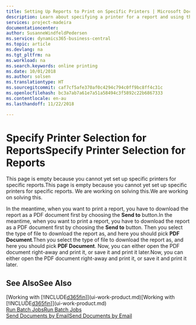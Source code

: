 ```yaml
---
title: Setting Up Reports to Print on Specific Printers | Microsoft Docs
description: Learn about specifying a printer for a report and using the Printer Selections page.
services: project-madeira
documentationcenter: 
author: SusanneWindfeldPedersen
ms.service: dynamics365-business-central
ms.topic: article
ms.devlang: na
ms.tgt_pltfrm: na
ms.workload: na
ms.search.keywords: online printing
ms.date: 10/01/2018
ms.author: solsen
ms.translationtype: HT
ms.sourcegitcommit: caf7cf5afe370af0c4294c794c0ff9bc8ff4c31c
ms.openlocfilehash: bc3a7ab7a61e7a51a58494c3f5892c22b6867333
ms.contentlocale: en-au
ms.lasthandoff: 11/22/2018

---
```

# <a name="specify-printer-selection-for-reports"></a><span data-ttu-id="17ebc-103">Specify Printer Selection for Reports</span><span class="sxs-lookup"><span data-stu-id="17ebc-103">Specify Printer Selection for Reports</span></span>
<span data-ttu-id="17ebc-104">This page is empty because you cannot yet set up specific printers for specific reports.</span><span class="sxs-lookup"><span data-stu-id="17ebc-104">This page is empty because you cannot yet set up specific printers for specific reports.</span></span> <span data-ttu-id="17ebc-105">We are working on solving this.</span><span class="sxs-lookup"><span data-stu-id="17ebc-105">We are working on solving this.</span></span>

<span data-ttu-id="17ebc-106">In the meantime, when you want to print a report, you have to download the report as a PDF document first by choosing the **Send to** button.</span><span class="sxs-lookup"><span data-stu-id="17ebc-106">In the meantime, when you want to print a report, you have to download the report as a PDF document first by choosing the **Send to** button.</span></span> <span data-ttu-id="17ebc-107">Then you select the type of file to download the report as, and here you should pick **PDF Document**.</span><span class="sxs-lookup"><span data-stu-id="17ebc-107">Then you select the type of file to download the report as, and here you should pick **PDF Document**.</span></span> <span data-ttu-id="17ebc-108">Now, you can either open the PDF document right-away and print it, or save it and print it later.</span><span class="sxs-lookup"><span data-stu-id="17ebc-108">Now, you can either open the PDF document right-away and print it, or save it and print it later.</span></span>

<!--

You can set up reports so that they must be printed on a specific printer. The following are some uses of printer selection:

- You can print reports on special company letterhead.
- You can print reports on different paper sizes.
- You can print reports on the default printer of a specified employee.

You use the **Printer Selections** page to set different values to obtain different output. If you set a specific printer selection, then it takes precedence over a more general printer selection. For example, you can set a printer selection that has values in the **User ID**, **Report ID**, and **Printer Name** fields. This printer selection takes precedence over a printer selection that has blank entries in the **User ID** or **Report ID** fields.

The following table describes the combination of values to specify when you set up printer selections for a report.

|To                                                 |Set the following values                                             |
|---------------------------------------------------|---------------------------------------------------------------------|
|Print a report to a specific printer for all users |Specify values in the **Report ID** and **Printer Name** fields and leave the **User ID** field blank.|
|Print all reports to a specific printer for a specific user|Specify values in the **User ID** and **Printer Name** fields and leave the **Report ID** field blank.|
|Set the default printer for all reports|Specify a value in the **Printer Name** field and leave the **User ID** and **Report ID** fields blank.|
|Print a specific report to the user’s default printer|Specify a value in the **Report ID** field and leave the **Printer Name** and **User ID** fields blank.|
|Print a specific report to a specific printer for a specific user|Specify values in all three fields.|
-->

## <a name="see-also"></a><span data-ttu-id="17ebc-109">See Also</span><span class="sxs-lookup"><span data-stu-id="17ebc-109">See Also</span></span>
<span data-ttu-id="17ebc-110">[Working with [!INCLUDE[d365fin](includes/d365fin_md.md)]](ui-work-product.md)</span><span class="sxs-lookup"><span data-stu-id="17ebc-110">[Working with [!INCLUDE[d365fin](includes/d365fin_md.md)]](ui-work-product.md)</span></span>  
[<span data-ttu-id="17ebc-111">Run Batch Jobs</span><span class="sxs-lookup"><span data-stu-id="17ebc-111">Run Batch Jobs</span></span>](ui-how-run-batch-jobs.md)  
[<span data-ttu-id="17ebc-112">Send Documents by Email</span><span class="sxs-lookup"><span data-stu-id="17ebc-112">Send Documents by Email</span></span>](ui-how-send-documents-email.md)  

